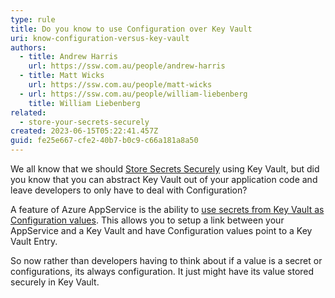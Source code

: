 ```yaml
---
type: rule
title: Do you know to use Configuration over Key Vault
uri: know-configuration-versus-key-vault
authors:
  - title: Andrew Harris
    url: https://ssw.com.au/people/andrew-harris
  - title: Matt Wicks
    url: https://ssw.com.au/people/matt-wicks
  - url: https://ssw.com.au/people/william-liebenberg
    title: William Liebenberg
related:
  - store-your-secrets-securely
created: 2023-06-15T05:22:41.457Z
guid: fe25e667-cfe2-40b7-b0c9-c66a181a8a50
---
```

We all know that we should [Store Secrets Securely](https://www.ssw.com.au/rules/store-your-secrets-securely/) using Key Vault, but did you know that you can abstract Key Vault out of your application code and leave developers to only have to deal with Configuration?
        

<!--endintro-->

A feature of Azure AppService is the ability to [use secrets from Key Vault as Configuration values](https://learn.microsoft.com/en-us/azure/app-service/app-service-key-vault-references). This allows you to setup a link between your AppService and a Key Vault and have Configuration values point to a Key Vault Entry.

So now rather than developers having to think about if a value is a secret or configurations, its always configuration. It just might have its value stored securely in Key Vault.